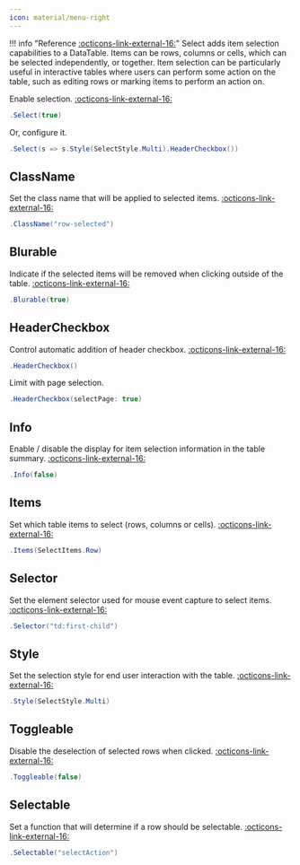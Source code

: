 ```yaml
---
icon: material/menu-right
---
```


!!! info "Reference [:octicons-link-external-16:](https://datatables.net/extensions/select/)"
	Select adds item selection capabilities to a DataTable. Items can be rows, columns or cells, which can be selected independently, or together. 
	Item selection can be particularly useful in interactive tables where users can perform some action on the table, 
	such as editing rows or marking items to perform an action on.

Enable selection. [:octicons-link-external-16:](https://datatables.net/reference/option/select)
```csharp
.Select(true)
```
Or, configure it.
```csharp
.Select(s => s.Style(SelectStyle.Multi).HeaderCheckbox())
```

## ClassName
Set the class name that will be applied to selected items.
[:octicons-link-external-16:](https://datatables.net/reference/option/select.className)
```csharp
.ClassName("row-selected")
```

## Blurable
Indicate if the selected items will be removed when clicking outside of the table.
[:octicons-link-external-16:](https://datatables.net/reference/option/select.blurable)
```csharp
.Blurable(true)
```

## HeaderCheckbox
Control automatic addition of header checkbox.
[:octicons-link-external-16:](https://datatables.net/reference/option/select.headerCheckbox)
```csharp
.HeaderCheckbox()
```
Limit with page selection.
```csharp
.HeaderCheckbox(selectPage: true)
```

## Info
Enable / disable the display for item selection information in the table summary.
[:octicons-link-external-16:](https://datatables.net/reference/option/select.info)
```csharp
.Info(false)
```

## Items
Set which table items to select (rows, columns or cells).
[:octicons-link-external-16:](https://datatables.net/reference/option/select.items)
```csharp
.Items(SelectItems.Row)
```

## Selector
Set the element selector used for mouse event capture to select items.
[:octicons-link-external-16:](https://datatables.net/reference/option/select.selector)
```csharp
.Selector("td:first-child")
```

## Style
Set the selection style for end user interaction with the table.
[:octicons-link-external-16:](https://datatables.net/reference/option/select.style)
```csharp
.Style(SelectStyle.Multi)
```

## Toggleable
Disable the deselection of selected rows when clicked.
[:octicons-link-external-16:](https://datatables.net/reference/option/select.toggleable)
```csharp
.Toggleable(false)
```

## Selectable
Set a function that will determine if a row should be selectable.
[:octicons-link-external-16:](https://datatables.net/reference/option/select.selectable)
```csharp
.Selectable("selectAction")
```

